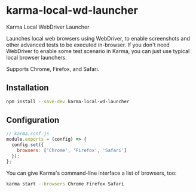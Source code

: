# karma-local-wd-launcher

Karma Local WebDriver Launcher

Launches local web browsers using WebDriver, to enable screenshots and other
advanced tests to be executed in-browser.  If you don't need WebDriver to
enable some test scenario in Karma, you can just use typical local browser
launchers.

Supports Chrome, Firefox, and Safari.


## Installation

```sh
npm install --save-dev karma-local-wd-launcher
```


## Configuration

```js
// karma.conf.js
module.exports = (config) => {
  config.set({
    browsers: ['Chrome', 'Firefox', 'Safari']
  });
};
```

You can give Karma's command-line interface a list of browsers, too:

```sh
karma start --browsers Chrome Firefox Safari
```
